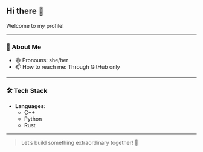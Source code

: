 ## Hi there 👋

Welcome to my profile!

---

### 🚀 About Me
- 😄 Pronouns: she/her
- 📫 How to reach me: Through GitHub only

---

### 🛠️ Tech Stack  
- **Languages:**  
  - C++  
  - Python  
  - Rust  

--- 

> Let’s build something extraordinary together! 🚀
